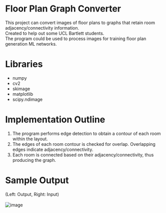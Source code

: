 # Floor Plan Graph Converter
This project can convert images of floor plans to graphs that retain room adjacency/connectivity information. </br>
Created to help out some UCL Bartlett students. </br>
The program could be used to process images for training floor plan generation ML networks. </br>

# Libraries
* numpy
* cv2
* skimage
* matplotlib
* scipy.ndimage

# Implementation Outline
1. The program performs edge detection to obtain a contour of each room within the layout. </br>
2. The edges of each room contour is checked for overlap. Overlapping edges indicate adjacency/connectivity. </br>
3. Each room is connected based on their adjacency/connectivity, thus producing the graph.

# Sample Output
(Left: Output, Right: Input) </br></br>
![image](https://github.com/XDDz123/floor-plan-graph/assets/20507222/48803385-de8c-4d44-a5dc-3fbf440ea538)
